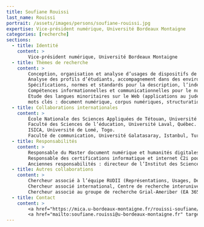 ```yaml
---
title: Soufiane Rouissi
last_name: Rouissi
portrait: /assets/images/persons/soufiane-rouissi.jpg
expertise: Vice-président numérique, Université Bordeaux Montaigne
categories: [recherche]
sections:
  - title: Identité
    content: >
        Vice-président numérique, Université Bordeaux Montaigne
  - title: Thèmes de recherche
    content: >
        Conception, organisation et analyse d’usages de dispositifs de formation à distance ou d’apprentissage en ligne.
        Analyse des profils d’étudiants, accompagnement dans des environnements d’apprentissage en ligne et réussite universitaire.
        Spécifications, normes et standards pour la description, l’indexation (métadonnées, vocabulaires…) et la production de document numérique.
        Compétences informationnelles et communicationnelles pour le numérique
        Etude des langues minoritaires sur le Web (applications au judéo-espagnol).
        mots clés : document numérique, corpus numériques, structuration de l’information, métadonnées et indexation, normes et standards du Web, pédagogie numérique, learning analytics, apprentissage en ligne, compétence numérique, formation à distance, humanités digitales, dispositifs numériques, langues minoritaires.
  - title: Collaborations internationales
    content: >
        École Nationale des Sciences Appliquées de Tétouan, Université Abdelmalek Essaâdi, Maroc.
        Faculté des Sciences de l’éducation, Université Laval, Québec.
        ISICA, Université de Lomé, Togo.
        Faculté de communication, Université Galatasaray, Istanbul, Turquie.
  - title: Responsabilités
    content: >
        Responsable du Master document numérique et humanités digitales.
        Responsable des certifications informatique et internet C2i pour l’Université Bordeaux Montaigne (C2i niveau 1 et C2i niveau 2 enseignant).
        Anciennes responsabilités : directeur de l’Institut des Sciences de l’Information et de la Communication (2012-2016), responsable de la licence information et communication (2008-2010).
  - title: Autres collaborations
    content: >
        Chercheur associé à l’équipe RUDII (Représentations, Usages, Développements et Ingénieries de l’Information) du laboratoire IMS (UMR 5218 CNRS-INP).
        Chercheur associé international, Centre de recherche interuniversitaire sur la formation et la profession enseignante (CRIFPE), Québec.
        Chercheur associé au groupe de recherche Grial-Ameriber (EA 3656 Amérique Latine, Pays Ibériques), Université Bordeaux Montaigne.
  - title: Contact
    content: >
        <a href="https://mica.u-bordeaux-montaigne.fr/rouissi-soufiane/" target="_blank" rel="noreferrer">Site</a> –
        <a href="mailto:soufiane.rouissi@u-bordeaux-montaigne.fr" target="_blank" rel="noreferrer">Mail</a>
---
```

